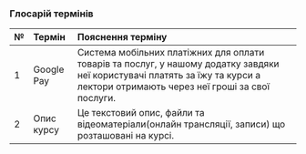 ### Глосарій термінів
|№|	Термін|	Пояснення терміну
|:-     |:-         |:- |
|1|	Google Pay| Система мобільних платіжних для оплати товарів та послуг, у нашому додатку завдяки неї користувачі платять за їжу та курси а лектори отримають через неї гроші за свої послуги.
|2|	Опис курсу| Це текстовий опис, файли та відеоматеріали(онлайн трансляції, записи) що розташовані на курсі.
